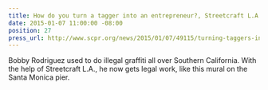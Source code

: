 ```yaml
---
title: How do you turn a tagger into an entrepreneur?, Streetcraft L.A., KPCC
date: 2015-01-07 11:00:00 -08:00
position: 27
press_url: http://www.scpr.org/news/2015/01/07/49115/turning-taggers-into-entrepreneurs/
---
```


Bobby Rodriguez used to do illegal graffiti all over Southern California. With the help of Streetcraft L.A., he now gets legal work, like this mural on the Santa Monica pier.
